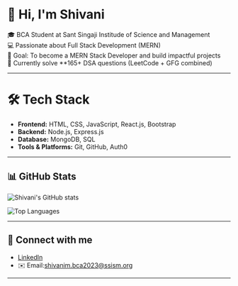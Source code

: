 # 👋 Hi, I'm Shivani  

🎓 BCA Student at Sant Singaji Institude of Science and Management <br>
💻 Passionate about Full Stack Development (MERN) <br>
🎯 Goal: To become a MERN Stack Developer and build impactful projects <br>
🌱 Currently solve **165+ DSA questions (LeetCode + GFG combined)

---

# 🛠️ Tech Stack  

- **Frontend:** HTML, CSS, JavaScript, React.js, Bootstrap  
- **Backend:** Node.js, Express.js  
- **Database:** MongoDB, SQL  
- **Tools & Platforms:** Git, GitHub, Auth0  

---

## 📊 GitHub Stats  
![Shivani's GitHub stats](https://github-readme-stats.vercel.app/api?username=shivani-malviya123&show_icons=true&theme=radical)  

![Top Languages](https://github-readme-stats.vercel.app/api/top-langs/?username=shivani-malviya123&layout=compact&theme=radical)

---

## 🔗 Connect with me  
- [LinkedIn](https://linkedin.com/in/contact-shivani-malviya)  
- ✉️ Email:shivanim.bca2023@ssism.org

---

